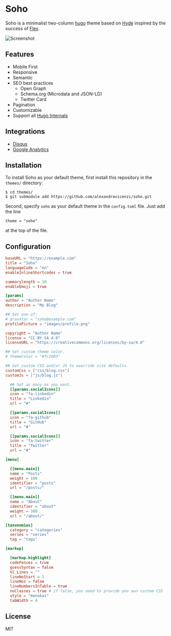 # Soho

Soho is a minimalist two-column [hugo](https://gohugo.io) theme based on [Hyde](https://github.com/spf13/hyde) inspired by the success of [Flex](https://github.com/alexandrevicenzi/Flex).

![Screenshot](https://raw.githubusercontent.com/alexandrevicenzi/soho/master/images/tn.png)

## Features

- Mobile First
- Responsive
- Semantic
- SEO best practices
  - Open Graph
  - Schema.org (Microdata and JSON-LD)
  - Twitter Card
- Pagination
- Customizable
- Support all [Hugo Internals](https://gohugo.io/templates/internal/)

## Integrations

- [Disqus](https://disqus.com/)
- [Google Analytics](https://www.google.com/analytics/web/)

## Installation

To install Soho as your default theme, first install this repository in the `themes/` directory:

    $ cd themes/
    $ git submodule add https://github.com/alexandrevicenzi/soho.git

Second, specify `soho` as your default theme in the `config.toml` file. Just add the line

    theme = "soho"

at the top of the file.

## Configuration

```toml
baseURL = "https://example.com"
title = "Soho"
languageCode = "en"
enableInlineShortcodes = true

summarylength = 10
enableEmoji = true

[params]
author = "Author Name"
description = "My Blog"

## Set one of:
# gravatar = "soho@example.com"
profilePicture = "images/profile.png"

copyright = "Author Name"
license = "CC BY-SA 4.0"
licenseURL = "https://creativecommons.org/licenses/by-sa/4.0"

## Set custom theme color.
# themeColor = "#fc2803"

## Set custom CSS and/or JS to override site defaults.
customCss = ["css/blog.css"]
customJs = ["js/blog.js"]

  ## Set as many as you want.
  [[params.socialIcons]]
  icon = "fa-linkedin"
  title = "Linkedin"
  url = "#"

  [[params.socialIcons]]
  icon = "fa-github"
  title = "GitHub"
  url = "#"

  [[params.socialIcons]]
  icon = "fa-twitter"
  title = "Twitter"
  url = "#"

[menu]

  [[menu.main]]
  name = "Posts"
  weight = 100
  identifier = "posts"
  url = "/posts/"

  [[menu.main]]
  name = "About"
  identifier = "about"
  weight = 300
  url = "/about/"

[taxonomies]
  category = "categories"
  series = "series"
  tag = "tags"

[markup]

  [markup.highlight]
  codeFences = true
  guessSyntax = false
  hl_Lines = ""
  lineNoStart = 1
  lineNos = false
  lineNumbersInTable = true
  noClasses = true # if false, you need to provide you own custom CSS
  style = "monokai"
  tabWidth = 4
```

## License

MIT
